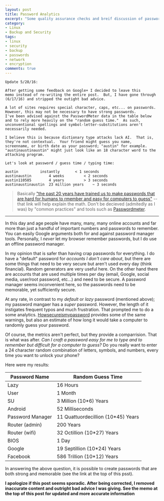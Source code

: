 ```yaml
---
layout: post
title: Password Analytics
excerpt: "Some quality assurance checks and breif discussion of password strength"
category:
- Linux
- Backup and Security
tags:
- linux
- security
- backup
- passwords
- network
- encryption
comments: true
---
```


```
Update 5/28/16:

After getting some feedback on Google+ I decided to leave this 
memo instead of re-writing the entire post.  But, I have gone through (6/17/16) and stripped the outight bad advice.

A lot of sites requires special character, caps, etc... on passwords.  
However, this may not be necessary to have strong passwords.  
I've been advised against the PasswordMeter data in the table below 
and to rely more heavily on the "random guess time."  As such, 
unconventional spellings and symbol-letter-substitutions aren't 
necessarily needed.

I believe this is because dictionary type attacks lack AI.  That is, 
they're not contextual.  Your friend might guess you name, 
screenname, or birth date as your password; "austin" for example.  
"austinaustinaustin" might just look like an 18 character word to the 
attacking program.  

Let's look at password / guess time / typing time:

austin			instantly		< 1 seconds
austinaustin		4 weeks			< 2 seconds
austin110585		4 years			> 3 seconds
austinaustinaustin	23 million years	~ 3 seconds
```

> Basically ["the past 20 years have trained us to make passwords that are hard for humans to rmember and easy for computers to 
guess"](https://www.explainxkcd.com/wiki/index.php/936:_Password_Strength) -- that link will help explain the math.  Don't be decieved 
(admitedly as I was) by "common practices" and tools such as [Passwordmeter](http://www.passwordmeter.com/).

-----

In this day and age people have many, many, many online accounts and far more than just a handful of important numbers and passwords to 
remember.  You can easily Google arguments both for and against password manager tools.  Personally, I *never* let my browser remember 
passwords, but I do use an offline password manager.

In my opinion that is safer than having crap passwords for everything.  I do have a "default" password for *accounts I don't care about*, 
but there are some things that need to be very secure but aren't used every day (think financial).  Random generators are very useful here.  On 
the other hand there are accounts that are used multiple times per day (email, Google, social media, user/root password, etc...) and need to 
be secure.  A password manager seems inconvenient here, so the passwords need to be memorable, yet sufficiently secure.

At any rate, in contrast to my *default* or *lazy* password (mentioned above); my password mangaer has a *super* password.  However, the length 
of it instigates frequent typos and much frustration.  That prompted me to do a some analytics.  [Howsecureismypassword](https://howsecureismypassword.net/) provides some of the same warnings, but also an estimate of how long it would take 
a computer to randomly guess your password.

Of course, the metrics aren't perfect, but they provide a comparrision.  That is what was after.  *Can I craft a password easy for me to 
type and to remember but difficult for a computer to guess?*  Do you really want to enter a 24 character 
random combination of letters, symbols, and numbers, every time you want to unlock your phone?

Here were my results:

| **Password Name**	| **Random Guess Time**				|
|-----------------------|-----------------------------------------------|
| Lazy			| 16  Hours 					|
| User			| 1   Month					|
| SU			| 3   Million (10\*6) Years			|
| Android		| 52  Milliseconds				|
| Password Manager	| 11  Quattuordecillion (10\*45) Years		|
| Router (admin)	| 200 Years					|
| Router (wifi)		| 32  Octillion (10\*27) Years			|
| BIOS			| 1   Day					|
| Google		| 19  Septillion (10\*24) Years			|
| Facebook		| 586 Trillion (10*12) Years			|

In answering the above question, it is possible to create passwords that are both strong and memorable (see the link at the top of this psst).

**I apologize if this post seems sporadic.  After being corrected, I removed inaccurate content and outright bad advice I was giving.  See the memo at the top of this post for 
updated and more accurate information**
